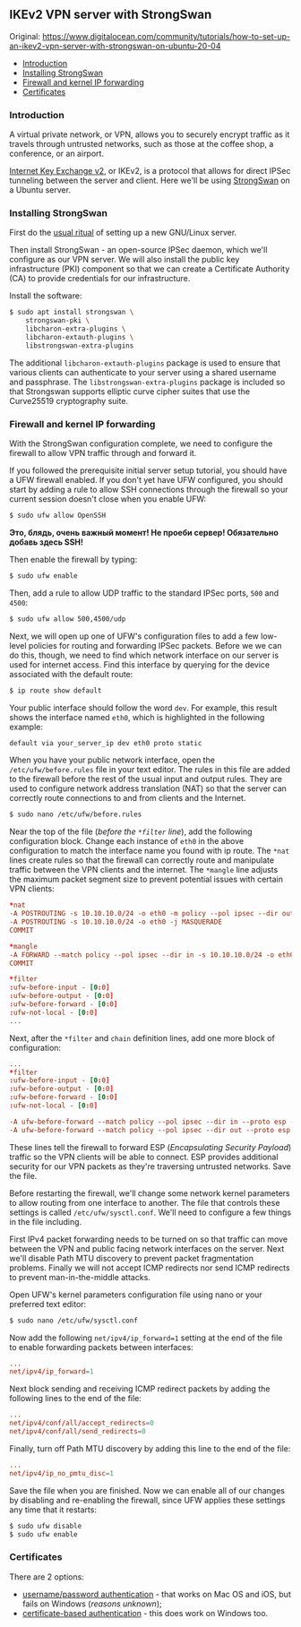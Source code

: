 ## IKEv2 VPN server with StrongSwan

Original: <https://www.digitalocean.com/community/tutorials/how-to-set-up-an-ikev2-vpn-server-with-strongswan-on-ubuntu-20-04>

<!-- MarkdownTOC -->

- [Introduction](#introduction)
- [Installing StrongSwan](#installing-strongswan)
- [Firewall and kernel IP forwarding](#firewall-and-kernel-ip-forwarding)
- [Certificates](#certificates)

<!-- /MarkdownTOC -->

### Introduction

A virtual private network, or VPN, allows you to securely encrypt traffic as it travels through untrusted networks, such as those at the coffee shop, a conference, or an airport.

[Internet Key Exchange v2](https://en.wikipedia.org/wiki/Internet_Key_Exchange), or IKEv2, is a protocol that allows for direct IPSec tunneling between the server and client. Here we'll be using [StrongSwan](https://www.strongswan.org/) on a Ubuntu server.

### Installing StrongSwan

First do the [usual ritual](https://github.com/retifrav/scraps/blob/master/_linux/new-linux-server.md) of setting up a new GNU/Linux server.

Then install StrongSwan - an open-source IPSec daemon, which we'll configure as our VPN server. We will also install the public key infrastructure (PKI) component so that we can create a Certificate Authority (CA) to provide credentials for our infrastructure.

Install the software:

``` sh
$ sudo apt install strongswan \
    strongswan-pki \
    libcharon-extra-plugins \
    libcharon-extauth-plugins \
    libstrongswan-extra-plugins
```

The additional `libcharon-extauth-plugins` package is used to ensure that various clients can authenticate to your server using a shared username and passphrase. The `libstrongswan-extra-plugins` package is included so that Strongswan supports elliptic curve cipher suites that use the Curve25519 cryptography suite.

### Firewall and kernel IP forwarding

With the StrongSwan configuration complete, we need to configure the firewall to allow VPN traffic through and forward it.

If you followed the prerequisite initial server setup tutorial, you should have a UFW firewall enabled. If you don't yet have UFW configured, you should start by adding a rule to allow SSH connections through the firewall so your current session doesn't close when you enable UFW:

``` sh
$ sudo ufw allow OpenSSH
```

**Это, блядь, очень важный момент! Не проеби сервер! Обязательно добавь здесь SSH!**

Then enable the firewall by typing:

``` sh
$ sudo ufw enable
```

Then, add a rule to allow UDP traffic to the standard IPSec ports, `500` and `4500`:

``` sh
$ sudo ufw allow 500,4500/udp
```

Next, we will open up one of UFW's configuration files to add a few low-level policies for routing and forwarding IPSec packets. Before we we can do this, though, we need to find which network interface on our server is used for internet access. Find this interface by querying for the device associated with the default route:

``` sh
$ ip route show default
```

Your public interface should follow the word `dev`. For example, this result shows the interface named `eth0`, which is highlighted in the following example:

``` sh
default via your_server_ip dev eth0 proto static
```

When you have your public network interface, open the `/etc/ufw/before.rules` file in your text editor. The rules in this file are added to the firewall before the rest of the usual input and output rules. They are used to configure network address translation (NAT) so that the server can correctly route connections to and from clients and the Internet.

``` sh
$ sudo nano /etc/ufw/before.rules
```

Near the top of the file (*before the `*filter` line*), add the following configuration block. Change each instance of `eth0` in the above configuration to match the interface name you found with ip route. The `*nat` lines create rules so that the firewall can correctly route and manipulate traffic between the VPN clients and the internet. The `*mangle` line adjusts the maximum packet segment size to prevent potential issues with certain VPN clients:

``` conf
*nat
-A POSTROUTING -s 10.10.10.0/24 -o eth0 -m policy --pol ipsec --dir out -j ACCEPT
-A POSTROUTING -s 10.10.10.0/24 -o eth0 -j MASQUERADE
COMMIT

*mangle
-A FORWARD --match policy --pol ipsec --dir in -s 10.10.10.0/24 -o eth0 -p tcp -m tcp --tcp-flags SYN,RST SYN -m tcpmss --mss 1361:1536 -j TCPMSS --set-mss 1360
COMMIT

*filter
:ufw-before-input - [0:0]
:ufw-before-output - [0:0]
:ufw-before-forward - [0:0]
:ufw-not-local - [0:0]
...
```

Next, after the `*filter` and `chain` definition lines, add one more block of configuration:

``` conf
...
*filter
:ufw-before-input - [0:0]
:ufw-before-output - [0:0]
:ufw-before-forward - [0:0]
:ufw-not-local - [0:0]

-A ufw-before-forward --match policy --pol ipsec --dir in --proto esp -s 10.10.10.0/24 -j ACCEPT
-A ufw-before-forward --match policy --pol ipsec --dir out --proto esp -d 10.10.10.0/24 -j ACCEPT
```

These lines tell the firewall to forward ESP (*Encapsulating Security Payload*) traffic so the VPN clients will be able to connect. ESP provides additional security for our VPN packets as they're traversing untrusted networks. Save the file.

Before restarting the firewall, we'll change some network kernel parameters to allow routing from one interface to another. The file that controls these settings is called `/etc/ufw/sysctl.conf`. We'll need to configure a few things in the file including.

First IPv4 packet forwarding needs to be turned on so that traffic can move between the VPN and public facing network interfaces on the server. Next we'll disable Path MTU discovery to prevent packet fragmentation problems. Finally we will not accept ICMP redirects nor send ICMP redirects to prevent man-in-the-middle attacks.

Open UFW's kernel parameters configuration file using nano or your preferred text editor:

``` sh
$ sudo nano /etc/ufw/sysctl.conf
```

Now add the following `net/ipv4/ip_forward=1` setting at the end of the file to enable forwarding packets between interfaces:

``` conf
...
net/ipv4/ip_forward=1
```

Next block sending and receiving ICMP redirect packets by adding the following lines to the end of the file:

``` conf
...
net/ipv4/conf/all/accept_redirects=0
net/ipv4/conf/all/send_redirects=0
```

Finally, turn off Path MTU discovery by adding this line to the end of the file:

``` conf
...
net/ipv4/ip_no_pmtu_disc=1
```

Save the file when you are finished. Now we can enable all of our changes by disabling and re-enabling the firewall, since UFW applies these settings any time that it restarts:

``` sh
$ sudo ufw disable
$ sudo ufw enable
```

### Certificates

There are 2 options:

- [username/password authentication](./username-password.md) - that works on Mac OS and iOS, but fails on Windows (*reasons unknown*);
- [certificate-based authentication](./certificate.md) - this does work on Windows too.
